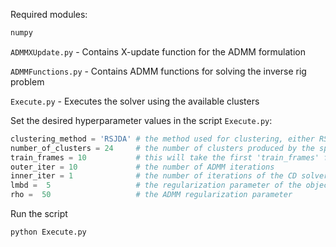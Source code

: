 Required modules:

```python
numpy
```

```ADMMXUpdate.py``` - Contains X-update function for the ADMM formulation

```ADMMFunctions.py``` - Contains ADMM functions for solving the inverse rig problem

```Execute.py``` - Executes the solver using the available clusters

Set the desired hyperparameter values in the script ```Execute.py```:

```python
clustering_method = 'RSJDA' # the method used for clustering, either RSJD or RSJDA
number_of_clusters = 24     # the number of clusters produced by the specified method. This should be available in hte file names, in the folder ..\Data\Clusters
train_frames = 10           # this will take the first 'train_frames' from 'weights.npy' matrix as a training set
outer_iter = 10             # the number of ADMM iterations
inner_iter = 1              # the number of iterations of the CD solver within one ADMM iteration
lmbd =  5                   # the regularization parameter of the objective funciton
rho =  50                   # the ADMM regularization parameter
```

Run the script 

```bash
python Execute.py
```



      
